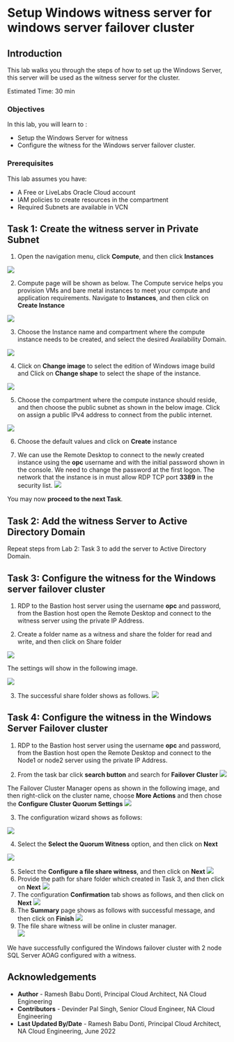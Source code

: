 # Setup Windows witness server for windows server failover cluster

## Introduction

This lab walks you through the steps of how to set up the Windows Server, this server will be used as the witness server for the cluster.  

Estimated Time:  30 min


### Objectives
In this lab, you will learn to :
* Setup the Windows Server for witness
* Configure the witness for the Windows server failover cluster.

### Prerequisites  

This lab assumes you have:
- A Free or LiveLabs Oracle Cloud account
- IAM policies to create resources in the compartment
- Required Subnets are available in VCN

##  Task 1: Create the witness server in Private Subnet

1. Open the navigation menu, click **Compute**, and then click **Instances**

  ![](./images/compute-instance-oci.png " ")

2. Compute page will be shown as below. The Compute service helps you provision VMs and bare metal instances to meet your compute and application requirements.  Navigate to **Instances**, and then click on **Create Instance**

  ![](./images/compute-instance-create.png " ")

3. Choose the Instance name and compartment where the compute instance needs to be created, and select the desired Availability Domain.

  ![](./images/compute-instance-name.png " ")

4. Click on **Change image** to select the edition of Windows image build and Click on **Change shape** to select the shape of the instance.

  ![](./images/compute-instance-shape.png " ")

5. Choose the compartment where the compute instance should reside, and then choose the public subnet as shown in the below image. Click on assign a public IPv4 address to connect from the public internet.

  ![](./images/compute-instance-ip.png " ")

6. Choose the default values and click on **Create** instance

7. We can use the Remote Desktop to connect to the newly created instance using the **opc** username and with the initial password shown in the console.  We need to change the password at the first logon. The network that the instance is in must allow RDP TCP port **3389** in the security list.
  ![](./images/compute-instance-successful.png " ")


  You may now **proceed to the next Task**.

##  Task 2: Add the witness Server to Active Directory Domain

  Repeat steps from Lab 2: Task 3 to add the server to Active Directory Domain.

##  Task 3: Configure the witness for the Windows server failover cluster

1. RDP to the Bastion host server using the username **opc** and password, from the Bastion host open the Remote Desktop and connect to the witness server using the private IP Address.

2. Create a folder name as a witness and share the folder for read and write, and then click on Share folder

  ![](./images/windows-sharefolder.png " ")

  The settings will show in the following image.

  ![](./images/windows-sharefolder-details.png " ")

3. The successful share folder shows as follows.
  ![](./images/windows-sharefolder-successful.png " ")

##  Task 4: Configure the witness in the Windows Server Failover cluster

1. RDP to the Bastion host server using the username **opc** and password, from the Bastion host open the Remote Desktop and connect to the Node1 or node2 server using the private IP Address.

2. From the task bar click **search button** and search for **Failover Cluster**
  ![](./images/windows-command-search.png " ")

The Failover Cluster Manager opens as shown in the following image, and then right-click on the cluster name, choose **More Actions** and then chose the **Configure Cluster Quorum Settings**
  ![](./images/wsfc-quorum.png " ")

3. The configuration wizard shows as follows:

  ![](./images/wsfc-quorum-configruation.png " ")

4. Select the **Select the Quorum Witness** option, and then click on **Next**

  ![](./images/wsfc-quorum-configruation-select.png " ")

5. Select the **Configure a file share witness**, and then click on **Next**
  ![](./images/wsfc-quorum-configruation-fileshare.png " ")
6. Provide the path for share folder which created in Task 3, and then click on **Next**
  ![](./images/wsfc-quorum-sharepath.png " ")
7. The configuration **Confirmation** tab shows as follows, and then click on **Next**
  ![](./images/wsfc-quorum-sharepath-confirmation.png " ")
8. The **Summary** page shows as follows with successful message, and then click on **Finish**
  ![](./images/wsfc-quorum-sharepath-summary.png " ")
9. The file share witness will be online in cluster manager.  
  ![](./images/wsfc-quorum-sharepath-online.png " ")

We have successfully configured the Windows failover cluster with 2 node SQL Server AOAG configured with a witness.


## Acknowledgements
* **Author** - Ramesh Babu Donti, Principal Cloud Architect, NA Cloud Engineering
* **Contributors** -  Devinder Pal Singh, Senior Cloud Engineer, NA Cloud Engineering
* **Last Updated By/Date** - Ramesh Babu Donti, Principal Cloud Architect, NA Cloud Engineering, June 2022
